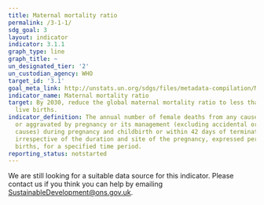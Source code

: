 ```yaml
---
title: Maternal mortality ratio
permalink: /3-1-1/
sdg_goal: 3
layout: indicator
indicator: 3.1.1
graph_type: line
graph_title: ~
un_designated_tier: '2'
un_custodian_agency: WHO
target_id: '3.1'
goal_meta_link: http://unstats.un.org/sdgs/files/metadata-compilation/Metadata-Goal-3.pdf
indicator_name: Maternal mortality ratio
target: By 2030, reduce the global maternal mortality ratio to less than 70 per 100,000
  live births.
indicator_definition: The annual number of female deaths from any cause related to
  or aggravated by pregnancy or its management (excluding accidental or incidental
  causes) during pregnancy and childbirth or within 42 days of termination of pregnancy,
  irrespective of the duration and site of the pregnancy, expressed per 100 000 live
  births, for a specified time period.
reporting_status: notstarted
---
```


We are still looking for a suitable data source for this indicator. Please contact us if you think you can help by emailing <a href="mailto:SustainableDevelopment@ons.gov.uk">SustainableDevelopment@ons.gov.uk</a>.


